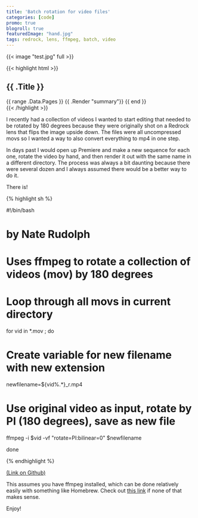 ```yaml
---
title: 'Batch rotation for video files'
categories: [code]
promo: true
blogroll: true
featuredImage: "hand.jpg"
tags: redrock, lens, ffmpeg, batch, video
---
```


{{< image "test.jpg" full >}}

{{< highlight html >}}

<section id="main">
  <div>
   <h1 id="title">{{ .Title }}</h1>
    {{ range .Data.Pages }}
        {{ .Render "summary"}}
    {{ end }}
  </div>
</section>
{{< /highlight >}}

I recently had a collection of videos I wanted to start editing that needed to be rotated by 180 degrees because they were originally shot on a Redrock lens that flips the image upside down. The files were all uncompressed movs so I wanted a way to also convert everything to mp4 in one step.

In days past I would open up Premiere and make a new sequence for each one, rotate the video by hand, and then render it out with the same name in a different directory. The process was always a bit daunting because there were several dozen and I always assumed there would be a better way to do it.

There is!

{% highlight sh %}

#!/bin/bash

# by Nate Rudolph

# Uses ffmpeg to rotate a collection of videos (mov) by 180 degrees

# Loop through all movs in current directory

for vid in \*.mov ; do

# Create variable for new filename with new extension

newfilename=${vid%.\*}\_r.mp4

# Use original video as input, rotate by PI (180 degrees), save as new file

ffmpeg -i $vid -vf "rotate=PI:bilinear=0" $newfilename

done

{% endhighlight %}

[(Link on Github)](https://gist.github.com/NateRudolph/b54f95c0f735df9af5194dd23990074e)

This assumes you have ffmpeg installed, which can be done relatively easily with something like Homebrew. Check out [this link](http://www.renevolution.com/how-to-install-ffmpeg-on-mac-os-x/) if none of that makes sense.

Enjoy!
